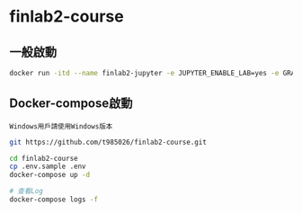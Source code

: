# finlab2-course

## 一般啟動
```sh
docker run -itd --name finlab2-jupyter -e JUPYTER_ENABLE_LAB=yes -e GRANT_SUDO=yes -p 8888:8888 -v $PWD/python:/home/jovyan/work finlab2-course:latest start-notebook.sh --NotebookApp.ip='*' --NotebookApp.token=''
```

## Docker-compose啟動
`Windows用戶請使用Windows版本`
```sh
git https://github.com/t985026/finlab2-course.git

cd finlab2-course
cp .env.sample .env
docker-compose up -d

# 查看Log
docker-compose logs -f
```